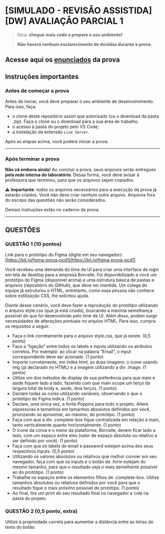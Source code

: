 # [SIMULADO - REVISÃO ASSISTIDA] [DW] AVALIAÇÃO PARCIAL 1

> Dica: **chegue mais cedo e prepare o seu ambiente!**

> **Não haverá nenhum esclarecimento de dúvidas durante a prova.**

Acesse aqui os [enunciados](https://docs.google.com/document/d/1oRJ6aF2_RAuvTwzZoN_QXC1bX6B7ijVv/edit?usp=sharing&ouid=101049285766931269321&rtpof=true&sd=true) da prova
---

## Instruções importantes

### Antes de começar a prova

Antes de iniciar, você deve preparar o seu ambiente de desenvolvimento. Para isso, faça:

- o clone deste repositório assim que autorizado (ou o download da pasta .zip). Faça o clone ou o download para a sua área de trabalho.
- o acesso à pasta do projeto pelo VS Code;
- a instalação da extensão `Live Server`. 

Após as etapas acima, você poderá iniciar a prova.

---

### Após terminar a prova

**Não vá embora ainda!** Ao concluir a prova, seus arquivos serão entregues **pela rede interna do laboratório**. 
Dessa forma, você deve avisar à professora que terminou, para que os arquivos sejam copiados.

⚠️ **Importante**: todos os arquivos necessários para a execução da prova já estarão criados. Você não deve criar nenhum outro arquivo. Arquivos fora do escopo das questões não serão considerados.

Demais instruções estão no caderno de prova.

--- 

## QUESTÕES

### QUESTÃO 1 (10 pontos)

Link para o protótipo do Figma (digite em seu navegador): [https://bit.ly/figma-prova-pcd1](https://bit.ly/figma-prova-pcd1)

Você recebeu uma demanda do time de UI para criar uma interface de login em tela de desktop para a empresa Borcelle. Foi disponibilizado a você um protótipo do Figma (disponível acima) e uma estrutura básica de pastas e arquivos (repositório do GitHub), que deve ser mantida. Um colega de equipe já estruturou o HTML, entretanto, como essa pessoa não conhece sobre estilização CSS, lhe solicitou ajuda.

Diante desse cenário, você deve fazer a reprodução do protótipo utilizando o arquivo style.css (que já está criado), buscando a máxima semelhança possível do que foi desenvolvido pelo time de UI. Além disso, podem surgir necessidades de alterações pontuais no arquivo HTML. Para isso, cumpra os requisitos a seguir: 

- Faça o link corretamente para o arquivo style.css, que já existe. (0,5 ponto)
- Faça a “ligação” entre todos os labels e inputs utilizando os atributos corretos. Por exemplo: ao clicar na palavra “Email”, o input correspondente deve ser acionado. (1 ponto)
- Importe corretamente, em index.html, as duas imagens: o ícone usando img (já declarado no HTML) e a imagem utilizando a div .image. (1 ponto)
- Utilize um dos métodos de display de sua preferência para que main e aside fiquem lado a lado, fazendo com que main ocupe um terço da largura total de body e, aside, dois terços. (1 ponto)
- Declare todas as cores utilizando variáveis, observando o que o protótipo do Figma indica. (1 ponto)
- Declare, uma única vez, a fonte Poppins para todo o projeto. Altere espessuras e tamanhos em tamanhos absolutos definidos por você, priorizando se aproximar, ao máximo, do protótipo. (1 ponto)
- Faça com que a div .complete-box fique centralizada em relação à main, tanto verticalmente quanto horizontalmente. (1 ponto)
- O ícone da coroa e o nome da plataforma, Borcelle, devem ficar lado a lado, com um espaço entre eles (valor de espaço absoluto ou relativo a ser definido por você). (1 ponto)
- Faça com que os labels de email e password estejam acima dos seus respectivos inputs. (0,5 ponto)
- Utilizando os valores absolutos ou relativos que melhor convier em seu navegador, faça com que os inputs e o botão de .form estejam do mesmo tamanho, para que o resultado seja o mais semelhante possível ao do protótipo. (1 ponto)
- Trabalhe os espaços entre os elementos filhos de .complete-box. Utilize tamanhos absolutos ou relativos definidos por você para que o resultado fique o mais próximo possível do protótipo. (1 ponto)
- Ao final, tire um print do seu resultado final no navegador e cole na pasta do projeto.

### QUESTÃO 2 (0,5 ponto, extra)

Utilize a propriedade correta para aumentar a distância entre as letras do texto do botão.

